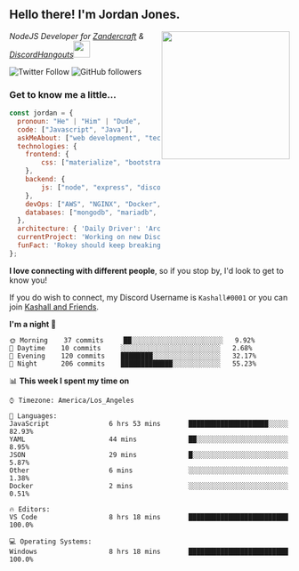 <h2> Hello there! I'm Jordan Jones.</h2>
<img align="right" src="https://jordanjones.org/hello%20there.gif" width="230">
<p><em>NodeJS Developer for <a href="https://github.com/Zandercraft">Zandercraft</a> & <a href="https://github.com/DiscordHangouts">DiscordHangouts</a><img src="https://media.giphy.com/media/WUlplcMpOCEmTGBtBW/giphy.gif" width="30"></em></p>

![Twitter Follow](https://img.shields.io/twitter/follow/kashalls?label=Follow)
![GitHub followers](https://img.shields.io/github/followers/kashalls?label=Follow&style=social)

### Get to know me a little...

```javascript
const jordan = {
  pronoun: "He" | "Him" | "Dude",
  code: ["Javascript", "Java"],
  askMeAbout: ["web development", "technology", "server racks", "databases"],
  technologies: {
    frontend: {
        css: ["materialize", "bootstrap"]
    },
    backend: {
        js: ["node", "express", "discord.js", "eslint"],
    },
    devOps: ["AWS", "NGINX", "Docker", "KVM"],
    databases: ["mongodb", "mariadb", "redis", "rethinkdb"]
  },
  architecture: { 'Daily Driver': 'Arch Linux', 'Server Applications': 'Ubuntu Focal' },
  currentProject: 'Working on new Discord Bot :)',
  funFact: 'Rokey should keep breaking things, he just needs to learn how to fix them.'
};
```

<b>I love connecting with different people</b>, so if you stop by, I'd look to get to know you!

If you do wish to connect, my Discord Username is `Kashall#0001` or you can join <a href="https://discord.gg/Xv7WKN">Kashall and Friends</a>.

<!--START_SECTION:waka-->
**I'm a night 🦉** 

```text
🌞 Morning    37 commits     ██░░░░░░░░░░░░░░░░░░░░░░░   9.92% 
🌆 Daytime    10 commits     ░░░░░░░░░░░░░░░░░░░░░░░░░   2.68% 
🌃 Evening    120 commits    ████████░░░░░░░░░░░░░░░░░   32.17% 
🌙 Night      206 commits    █████████████░░░░░░░░░░░░   55.23%

```


📊 **This week I spent my time on** 

```text
⌚︎ Timezone: America/Los_Angeles

💬 Languages: 
JavaScript               6 hrs 53 mins       ████████████████████░░░░░   82.93% 
YAML                     44 mins             ██░░░░░░░░░░░░░░░░░░░░░░░   8.95% 
JSON                     29 mins             █░░░░░░░░░░░░░░░░░░░░░░░░   5.87% 
Other                    6 mins              ░░░░░░░░░░░░░░░░░░░░░░░░░   1.38% 
Docker                   2 mins              ░░░░░░░░░░░░░░░░░░░░░░░░░   0.51%

🔥 Editors: 
VS Code                  8 hrs 18 mins       █████████████████████████   100.0%

💻 Operating Systems: 
Windows                  8 hrs 18 mins       █████████████████████████   100.0%

```


<!--END_SECTION:waka-->

